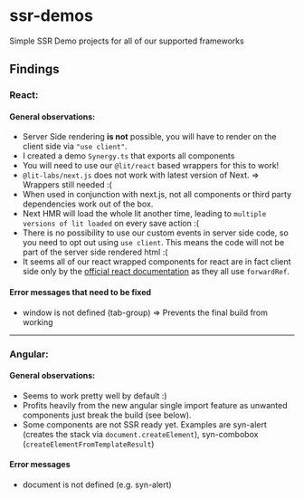 # ssr-demos

Simple SSR Demo projects for all of our supported frameworks

## Findings

### React:

#### General observations:

- Server Side rendering **is not** possible, you will have to render on the client side via `"use client"`.
- I created a demo `Synergy.ts` that exports all components
- You will need to use our `@lit/react` based wrappers for this to work!
- `@lit-labs/next.js` does not work with latest version of Next. => Wrappers still needed :(
- When used in conjunction with next.js, not all components or third party dependencies work out of the box.
- Next HMR will load the whole lit another time, leading to `multiple versions of lit loaded` on every save action :(
- There is no possibility to use our custom events in server side code, so you need to opt out using `use client`. This means the code will not be part of the server side rendered html :(
- It seems all of our react wrapped components for react are in fact client side only by the [official react documentation](https://react.dev/reference/rsc/use-client#using-third-party-libraries) as they all use `forwardRef`.

#### Error messages that need to be fixed

- window is not defined (tab-group) => Prevents the final build from working

---

### Angular:

#### General observations:

- Seems to work pretty well by default :)
- Profits heavily from the new angular single import feature as unwanted components just break the build (see below).
- Some components are not SSR ready yet. Examples are syn-alert (creates the stack via `document.createElement`), syn-combobox (`createElementFromTemplateResult`)

#### Error messages

- document is not defined (e.g. syn-alert)